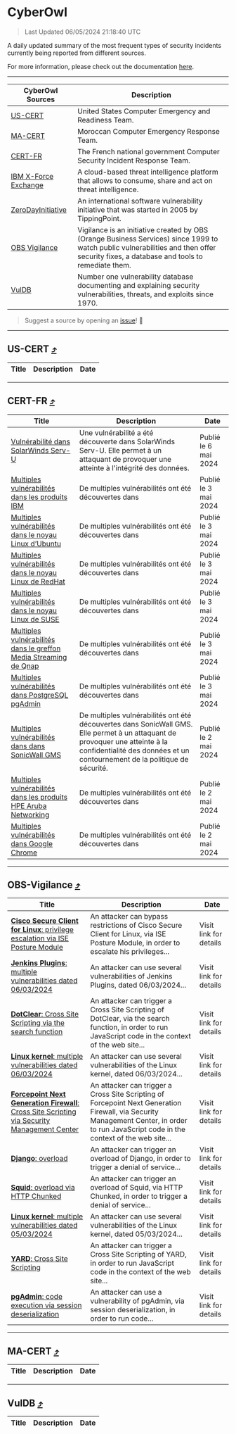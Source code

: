 
 <div id='top'></div>

# CyberOwl

 > Last Updated 06/05/2024 21:18:40 UTC
 
 A daily updated summary of the most frequent types of security incidents currently being reported from different sources.
 
 For more information, please check out the documentation [here](./docs/README.md).
 
 ---
 |CyberOwl Sources|Description|
 |---|---|
 |[US-CERT](#us-cert-arrow_heading_up)|United States Computer Emergency and Readiness Team.|
 |[MA-CERT](#ma-cert-arrow_heading_up)|Moroccan Computer Emergency Response Team.|
 |[CERT-FR](#cert-fr-arrow_heading_up)|The French national government Computer Security Incident Response Team.|
 |[IBM X-Force Exchange](#ibmcloud-arrow_heading_up)|A cloud-based threat intelligence platform that allows to consume, share and act on threat intelligence.|
 |[ZeroDayInitiative](#zerodayinitiative-arrow_heading_up)|An international software vulnerability initiative that was started in 2005 by TippingPoint.|
 |[OBS Vigilance](#obs-vigilance-arrow_heading_up)|Vigilance is an initiative created by OBS (Orange Business Services) since 1999 to watch public vulnerabilities and then offer security fixes, a database and tools to remediate them.|
 |[VulDB](#vuldb-arrow_heading_up)|Number one vulnerability database documenting and explaining security vulnerabilities, threats, and exploits since 1970.|
 
 > Suggest a source by opening an [issue](https://github.com/karimhabush/cyberowl/issues)! :raised_hands:
 ---

## US-CERT [:arrow_heading_up:](#cyberowl)

 |Title|Description|Date|
 |---|---|---|
 
 ---

## CERT-FR [:arrow_heading_up:](#cyberowl)

 |Title|Description|Date|
 |---|---|---|
 |[Vulnérabilité dans SolarWinds Serv-U](https://www.cert.ssi.gouv.fr/avis/CERTFR-2024-AVI-0367/)|Une vulnérabilité a été découverte dans SolarWinds Serv-U. Elle permet à un attaquant de provoquer une atteinte à l'intégrité des données.|Publié le 6 mai 2024|
 |[Multiples vulnérabilités dans les produits IBM](https://www.cert.ssi.gouv.fr/avis/CERTFR-2024-AVI-0366/)|De multiples vulnérabilités ont été découvertes dans |Publié le 3 mai 2024|
 |[Multiples vulnérabilités dans le noyau Linux d’Ubuntu](https://www.cert.ssi.gouv.fr/avis/CERTFR-2024-AVI-0365/)|De multiples vulnérabilités ont été découvertes dans |Publié le 3 mai 2024|
 |[Multiples vulnérabilités dans le noyau Linux de RedHat](https://www.cert.ssi.gouv.fr/avis/CERTFR-2024-AVI-0364/)|De multiples vulnérabilités ont été découvertes dans |Publié le 3 mai 2024|
 |[Multiples vulnérabilités dans le noyau Linux de SUSE](https://www.cert.ssi.gouv.fr/avis/CERTFR-2024-AVI-0363/)|De multiples vulnérabilités ont été découvertes dans |Publié le 3 mai 2024|
 |[Multiples vulnérabilités dans le greffon Media Streaming de Qnap](https://www.cert.ssi.gouv.fr/avis/CERTFR-2024-AVI-0362/)|De multiples vulnérabilités ont été découvertes dans|Publié le 3 mai 2024|
 |[Multiples vulnérabilités dans PostgreSQL pgAdmin](https://www.cert.ssi.gouv.fr/avis/CERTFR-2024-AVI-0361/)|De multiples vulnérabilités ont été découvertes dans |Publié le 3 mai 2024|
 |[Multiples vulnérabilités dans dans SonicWall GMS](https://www.cert.ssi.gouv.fr/avis/CERTFR-2024-AVI-0360/)|De multiples vulnérabilités ont été découvertes dans SonicWall GMS. Elle permet à un attaquant de provoquer une atteinte à la confidentialité des données et un contournement de la politique de sécurité.|Publié le 2 mai 2024|
 |[Multiples vulnérabilités dans les produits HPE Aruba Networking](https://www.cert.ssi.gouv.fr/avis/CERTFR-2024-AVI-0359/)|De multiples vulnérabilités ont été découvertes dans |Publié le 2 mai 2024|
 |[Multiples vulnérabilités dans Google Chrome](https://www.cert.ssi.gouv.fr/avis/CERTFR-2024-AVI-0358/)|De multiples vulnérabilités ont été découvertes dans |Publié le 2 mai 2024|
 
 ---

## OBS-Vigilance [:arrow_heading_up:](#cyberowl)

 |Title|Description|Date|
 |---|---|---|
 |[<a href="https://vigilance.fr/vulnerability/Cisco-Secure-Client-for-Linux-privilege-escalation-via-ISE-Posture-Module-43719" class="noirorange"><b>Cisco Secure Client for Linux</b>: privilege escalation via ISE Posture Module</a>](https://vigilance.fr/vulnerability/Cisco-Secure-Client-for-Linux-privilege-escalation-via-ISE-Posture-Module-43719)|An attacker can bypass restrictions of Cisco Secure Client for Linux, via ISE Posture Module, in order to escalate his privileges...|Visit link for details|
 |[<a href="https://vigilance.fr/vulnerability/Jenkins-Plugins-multiple-vulnerabilities-dated-06-03-2024-43717" class="noirorange"><b>Jenkins Plugins</b>: multiple vulnerabilities dated 06/03/2024</a>](https://vigilance.fr/vulnerability/Jenkins-Plugins-multiple-vulnerabilities-dated-06-03-2024-43717)|An attacker can use several vulnerabilities of Jenkins Plugins, dated 06/03/2024...|Visit link for details|
 |[<a href="https://vigilance.fr/vulnerability/DotClear-Cross-Site-Scripting-via-the-search-function-43714" class="noirorange"><b>DotClear</b>: Cross Site Scripting via the search function</a>](https://vigilance.fr/vulnerability/DotClear-Cross-Site-Scripting-via-the-search-function-43714)|An attacker can trigger a Cross Site Scripting of DotClear, via the search function, in order to run JavaScript code in the context of the web site...|Visit link for details|
 |[<a href="https://vigilance.fr/vulnerability/Linux-kernel-multiple-vulnerabilities-dated-06-03-2024-43709" class="noirorange"><b>Linux kernel</b>: multiple vulnerabilities dated 06/03/2024</a>](https://vigilance.fr/vulnerability/Linux-kernel-multiple-vulnerabilities-dated-06-03-2024-43709)|An attacker can use several vulnerabilities of the Linux kernel, dated 06/03/2024...|Visit link for details|
 |[<a href="https://vigilance.fr/vulnerability/Forcepoint-Next-Generation-Firewall-Cross-Site-Scripting-via-Security-Management-Center-43702" class="noirorange"><b>Forcepoint Next Generation Firewall</b>: Cross Site Scripting via Security Management Center</a>](https://vigilance.fr/vulnerability/Forcepoint-Next-Generation-Firewall-Cross-Site-Scripting-via-Security-Management-Center-43702)|An attacker can trigger a Cross Site Scripting of Forcepoint Next Generation Firewall, via Security Management Center, in order to run JavaScript code in the context of the web site...|Visit link for details|
 |[<a href="https://vigilance.fr/vulnerability/Django-overload-43701" class="noirorange"><b>Django</b>: overload</a>](https://vigilance.fr/vulnerability/Django-overload-43701)|An attacker can trigger an overload of Django, in order to trigger a denial of service...|Visit link for details|
 |[<a href="https://vigilance.fr/vulnerability/Squid-overload-via-HTTP-Chunked-43700" class="noirorange"><b>Squid</b>: overload via HTTP Chunked</a>](https://vigilance.fr/vulnerability/Squid-overload-via-HTTP-Chunked-43700)|An attacker can trigger an overload of Squid, via HTTP Chunked, in order to trigger a denial of service...|Visit link for details|
 |[<a href="https://vigilance.fr/vulnerability/Linux-kernel-multiple-vulnerabilities-dated-05-03-2024-43699" class="noirorange"><b>Linux kernel</b>: multiple vulnerabilities dated 05/03/2024</a>](https://vigilance.fr/vulnerability/Linux-kernel-multiple-vulnerabilities-dated-05-03-2024-43699)|An attacker can use several vulnerabilities of the Linux kernel, dated 05/03/2024...|Visit link for details|
 |[<a href="https://vigilance.fr/vulnerability/YARD-Cross-Site-Scripting-43698" class="noirorange"><b>YARD</b>: Cross Site Scripting</a>](https://vigilance.fr/vulnerability/YARD-Cross-Site-Scripting-43698)|An attacker can trigger a Cross Site Scripting of YARD, in order to run JavaScript code in the context of the web site...|Visit link for details|
 |[<a href="https://vigilance.fr/vulnerability/pgAdmin-code-execution-via-session-deserialization-44107" class="noirorange"><b>pgAdmin</b>: code execution via session deserialization</a>](https://vigilance.fr/vulnerability/pgAdmin-code-execution-via-session-deserialization-44107)|An attacker can use a vulnerability of pgAdmin, via session deserialization, in order to run code...|Visit link for details|
 
 ---

## MA-CERT [:arrow_heading_up:](#cyberowl)

 |Title|Description|Date|
 |---|---|---|
 
 ---

## VulDB [:arrow_heading_up:](#cyberowl)

 |Title|Description|Date|
 |---|---|---|
 